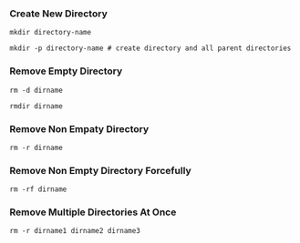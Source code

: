 ### Create New Directory

```
mkdir directory-name

mkdir -p directory-name # create directory and all parent directories
```

### Remove Empty Directory

```
rm -d dirname

rmdir dirname
```

### Remove Non Empaty Directory

```
rm -r dirname
```

### Remove Non Empty Directory Forcefully

```
rm -rf dirname
```

### Remove Multiple Directories At Once

```
rm -r dirname1 dirname2 dirname3
```